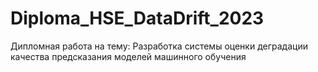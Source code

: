 # Diploma_HSE_DataDrift_2023
Дипломная работа на тему: Разработка системы оценки деградации качества предсказания моделей машинного обучения
